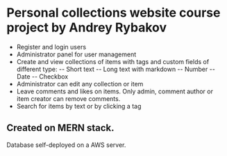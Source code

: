 # Personal collections website course project by Andrey Rybakov

- Register and login users
- Administrator panel for user management
- Create and view collections of items with tags and custom fields of different type:
  -- Short text
  -- Long text with markdown
  -- Number
  -- Date
  -- Checkbox
- Administrator can edit any collection or item
- Leave comments and likes on items. Only admin, comment author or item creator can remove comments.
- Search for items by text or by clicking a tag

## Created on MERN stack.

Database self-deployed on a AWS server.
